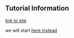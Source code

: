 ## Tutorial Information

[link to site](http://www.opengl-tutorial.org/beginners-tutorials/tutorial-2-the-first-triangle/)

we will start [here instead](https://capnramses.github.io/opengl/hellotriangle.html)

